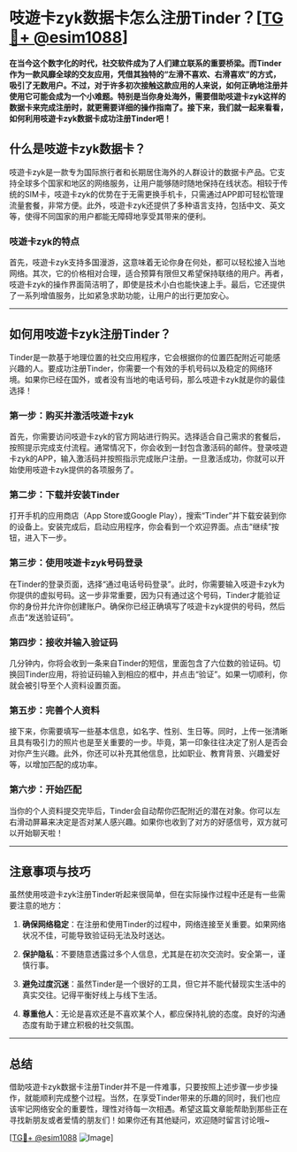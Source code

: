 # 吱遊卡zyk数据卡怎么注册Tinder？[[TG💪+ @esim1088](https://t.me/s/esim1088)]

**在当今这个数字化的时代，社交软件成为了人们建立联系的重要桥梁。而Tinder作为一款风靡全球的交友应用，凭借其独特的“左滑不喜欢、右滑喜欢”的方式，吸引了无数用户。不过，对于许多初次接触这款应用的人来说，如何正确地注册并使用它可能会成为一个小难题。特别是当你身处海外，需要借助吱遊卡zyk这样的数据卡来完成注册时，就更需要详细的操作指南了。接下来，我们就一起来看看，如何利用吱遊卡zyk数据卡成功注册Tinder吧！**

## 什么是吱遊卡zyk数据卡？

吱遊卡zyk是一款专为国际旅行者和长期居住海外的人群设计的数据卡产品。它支持全球多个国家和地区的网络服务，让用户能够随时随地保持在线状态。相较于传统的SIM卡，吱遊卡zyk的优势在于无需更换手机卡，只需通过APP即可轻松管理流量套餐，非常方便。此外，吱遊卡zyk还提供了多种语言支持，包括中文、英文等，使得不同国家的用户都能无障碍地享受其带来的便利。

### 吱遊卡zyk的特点

首先，吱遊卡zyk支持多国漫游，这意味着无论你身在何处，都可以轻松接入当地网络。其次，它的价格相对合理，适合预算有限但又希望保持联络的用户。再者，吱遊卡zyk的操作界面简洁明了，即使是技术小白也能快速上手。最后，它还提供了一系列增值服务，比如紧急求助功能，让用户的出行更加安心。

---

## 如何用吱遊卡zyk注册Tinder？

Tinder是一款基于地理位置的社交应用程序，它会根据你的位置匹配附近可能感兴趣的人。要成功注册Tinder，你需要一个有效的手机号码以及稳定的网络环境。如果你已经在国外，或者没有当地的电话号码，那么吱遊卡zyk就是你的最佳选择！

### 第一步：购买并激活吱遊卡zyk

首先，你需要访问吱遊卡zyk的官方网站进行购买。选择适合自己需求的套餐后，按照提示完成支付流程。通常情况下，你会收到一封包含激活码的邮件。登录吱遊卡zyk的APP，输入激活码并按照指示完成账户注册。一旦激活成功，你就可以开始使用吱遊卡zyk提供的各项服务了。

### 第二步：下载并安装Tinder

打开手机的应用商店（App Store或Google Play），搜索“Tinder”并下载安装到你的设备上。安装完成后，启动应用程序，你会看到一个欢迎界面。点击“继续”按钮，进入下一步。

### 第三步：使用吱遊卡zyk号码登录

在Tinder的登录页面，选择“通过电话号码登录”。此时，你需要输入吱遊卡zyk为你提供的虚拟号码。这一步非常重要，因为只有通过这个号码，Tinder才能验证你的身份并允许你创建账户。确保你已经正确填写了吱遊卡zyk提供的号码，然后点击“发送验证码”。

### 第四步：接收并输入验证码

几分钟内，你将会收到一条来自Tinder的短信，里面包含了六位数的验证码。切换回Tinder应用，将验证码输入到相应的框中，并点击“验证”。如果一切顺利，你就会被引导至个人资料设置页面。

### 第五步：完善个人资料

接下来，你需要填写一些基本信息，如名字、性别、生日等。同时，上传一张清晰且具有吸引力的照片也是至关重要的一步。毕竟，第一印象往往决定了别人是否会对你产生兴趣。此外，你还可以补充其他信息，比如职业、教育背景、兴趣爱好等，以增加匹配的成功率。

### 第六步：开始匹配

当你的个人资料提交完毕后，Tinder会自动帮你匹配附近的潜在对象。你可以左右滑动屏幕来决定是否对某人感兴趣。如果你也收到了对方的好感信号，双方就可以开始聊天啦！

---

## 注意事项与技巧

虽然使用吱遊卡zyk注册Tinder听起来很简单，但在实际操作过程中还是有一些需要注意的地方：

1. **确保网络稳定**：在注册和使用Tinder的过程中，网络连接至关重要。如果网络状况不佳，可能导致验证码无法及时送达。
   
2. **保护隐私**：不要随意透露过多个人信息，尤其是在初次交流时。安全第一，谨慎行事。

3. **避免过度沉迷**：虽然Tinder是一个很好的工具，但它并不能代替现实生活中的真实交往。记得平衡好线上与线下生活。

4. **尊重他人**：无论是喜欢还是不喜欢某个人，都应保持礼貌的态度。良好的沟通态度有助于建立积极的社交氛围。

---

## 总结

借助吱遊卡zyk数据卡注册Tinder并不是一件难事，只要按照上述步骤一步步操作，就能顺利完成整个过程。当然，在享受Tinder带来的乐趣的同时，我们也应该牢记网络安全的重要性，理性对待每一次相遇。希望这篇文章能帮助到那些正在寻找新朋友或者爱情的朋友们！如果你还有其他疑问，欢迎随时留言讨论哦~

[[TG💪+ @esim1088](https://t.me/s/esim1088) ![Image](https://i.postimg.cc/4NQfJmqS/Snipaste-2025-05-13-00-14-12.png)]